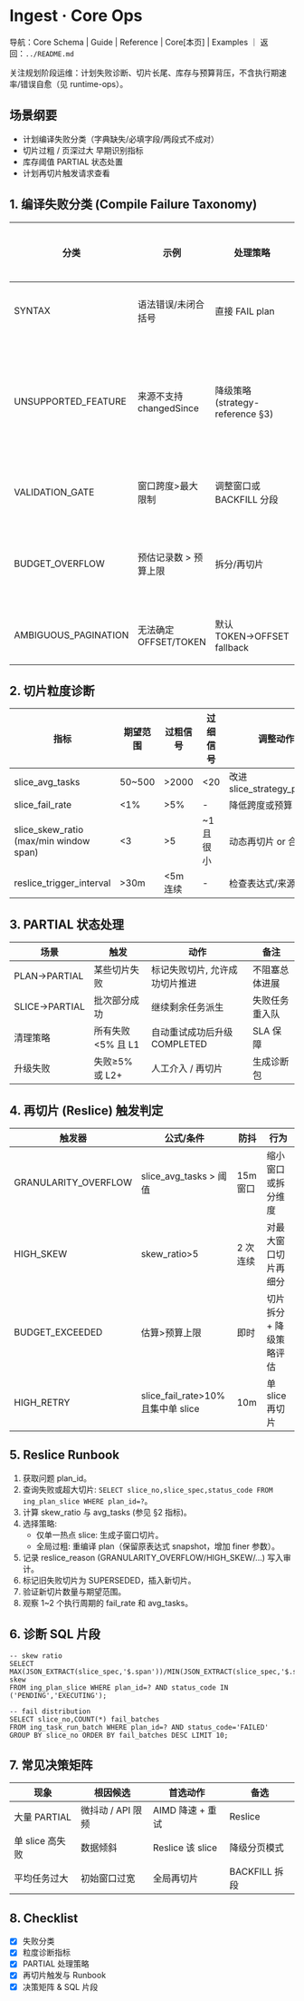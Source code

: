# Ingest · Core Ops

导航：Core Schema | Guide | Reference | Core[本页] | Examples ｜ 返回：`../README.md`

关注规划阶段运维：计划失败诊断、切片长尾、库存与预算背压，不含执行期速率/错误自愈（见 runtime-ops）。

## 场景纲要
- 计划编译失败分类（字典缺失/必填字段/两段式不成对）
- 切片过粗 / 页深过大 早期识别指标
- 库存阈值 PARTIAL 状态处置
- 计划再切片触发请求查看

## 1. 编译失败分类 (Compile Failure Taxonomy)
| 分类 | 示例 | 处理策略 | 升级条件 |
|------|------|----------|----------|
| SYNTAX | 语法错误/未闭合括号 | 直接 FAIL plan | 永不重试 |
| UNSUPPORTED_FEATURE | 来源不支持 changedSince | 降级策略 (strategy-reference §3) | 3 次同类后标记降级 |
| VALIDATION_GATE | 窗口跨度>最大限制 | 调整窗口或 BACKFILL 分段 | 需求确认 |
| BUDGET_OVERFLOW | 预估记录数 > 预算上限 | 拆分/再切片 | 预算调优批准 |
| AMBIGUOUS_PAGINATION | 无法确定 OFFSET/TOKEN | 默认 TOKEN→OFFSET fallback | 二级审阅 |

## 2. 切片粒度诊断
| 指标 | 期望范围 | 过粗信号 | 过细信号 | 调整动作 |
|------|----------|----------|----------|----------|
| slice_avg_tasks | 50~500 | >2000 | <20 | 改进 slice_strategy_params |
| slice_fail_rate | <1% | >5% | - | 降低跨度或预算 |
| slice_skew_ratio (max/min window span) | <3 | >5 | ~1 且很小 | 动态再切片 or 合并 |
| reslice_trigger_interval | >30m | <5m 连续 | - | 检查表达式/来源抖动 |

## 3. PARTIAL 状态处理
| 场景 | 触发 | 动作 | 备注 |
|------|------|------|------|
| PLAN→PARTIAL | 某些切片失败 | 标记失败切片, 允许成功切片推进 | 不阻塞总体进展 |
| SLICE→PARTIAL | 批次部分成功 | 继续剩余任务派生 | 失败任务重入队 |
| 清理策略 | 所有失败 <5% 且 L1 | 自动重试成功后升级 COMPLETED | SLA 保障 |
| 升级失败 | 失败≥5% 或 L2+ | 人工介入 / 再切片 | 生成诊断包 |

## 4. 再切片 (Reslice) 触发判定
| 触发器 | 公式/条件 | 防抖 | 行为 |
|---------|----------|------|------|
| GRANULARITY_OVERFLOW | slice_avg_tasks > 阈值 | 15m 窗口 | 缩小窗口或拆分维度 |
| HIGH_SKEW | skew_ratio>5 | 2 次连续 | 对最大窗口切片再细分 |
| BUDGET_EXCEEDED | 估算>预算上限 | 即时 | 切片拆分 + 降级策略评估 |
| HIGH_RETRY | slice_fail_rate>10% 且集中单 slice | 10m | 单 slice 再切片 |

## 5. Reslice Runbook
1. 获取问题 plan_id。
2. 查询失败或超大切片: `SELECT slice_no,slice_spec,status_code FROM ing_plan_slice WHERE plan_id=?`。
3. 计算 skew_ratio 与 avg_tasks (参见 §2 指标)。
4. 选择策略:
	- 仅单一热点 slice: 生成子窗口切片。
	- 全局过粗: 重编译 plan（保留原表达式 snapshot，增加 finer 参数）。
5. 记录 reslice_reason (GRANULARITY_OVERFLOW/HIGH_SKEW/...) 写入审计。
6. 标记旧失败切片为 SUPERSEDED，插入新切片。
7. 验证新切片数量与期望范围。
8. 观察 1~2 个执行周期的 fail_rate 和 avg_tasks。

## 6. 诊断 SQL 片段
```
-- skew ratio
SELECT MAX(JSON_EXTRACT(slice_spec,'$.span'))/MIN(JSON_EXTRACT(slice_spec,'$.span')) skew
FROM ing_plan_slice WHERE plan_id=? AND status_code IN ('PENDING','EXECUTING');

-- fail distribution
SELECT slice_no,COUNT(*) fail_batches
FROM ing_task_run_batch WHERE plan_id=? AND status_code='FAILED'
GROUP BY slice_no ORDER BY fail_batches DESC LIMIT 10;
```

## 7. 常见决策矩阵
| 现象 | 根因候选 | 首选动作 | 备选 |
|------|----------|----------|------|
| 大量 PARTIAL | 微抖动 / API 限频 | AIMD 降速 + 重试 | Reslice |
| 单 slice 高失败 | 数据倾斜 | Reslice 该 slice | 降级分页模式 |
| 平均任务过大 | 初始窗口过宽 | 全局再切片 | BACKFILL 拆段 |

## 8. Checklist
- [x] 失败分类
- [x] 粒度诊断指标
- [x] PARTIAL 处理策略
- [x] 再切片触发与 Runbook
- [x] 决策矩阵 & SQL 片段
